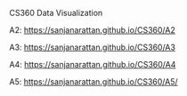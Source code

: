 CS360
Data Visualization

A2: https://sanjanarattan.github.io/CS360/A2

A3: https://sanjanarattan.github.io/CS360/A3

A4: https://sanjanarattan.github.io/CS360/A4

A5: https://sanjanarattan.github.io/CS360/A5/
























